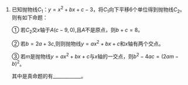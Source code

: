 1.   已知抛物线$C_{1}$：$y=x^{2}+bx+c-3$，将$C_{1}$向下平移$6$个单位得到抛物线$C_{2}$。则有如下命题：

     ① 若$C_{2}$交$x$轴于$A(c - 9,0)$,且$A$不是原点，则$b+c=8$。

     ② 若$b = 2a + 3c$,则则抛物线$y = ax^{2} + bx + c$和$x$轴有两个交点。

     ③ 若$m$是抛物线$y = ax^{2} + bx + c$与$x$轴的一交点，则$b^{2} - 4ac = (2am - b)^{2}$。

     其中是真命题的有\_\_\_\_\_\_\_\_\_\_\_\_。